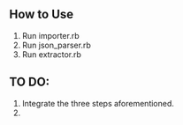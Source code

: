 ## How to Use
1. Run importer.rb
2. Run json_parser.rb
3. Run extractor.rb

## TO DO:
1. Integrate the three steps aforementioned.
2. 